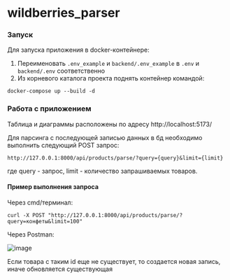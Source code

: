 # wildberries_parser

### Запуск

Для запуска приложения в docker-контейнере:

1. Переименовать `.env_example` и `backend/.env_example` в `.env` и `backend/.env` соответственно
2. Из корневого каталога проекта поднять контейнер командой:
```console
docker-compose up --build -d
```

### Работа с приложением

Таблица и диаграммы расположены по адресу http://localhost:5173/

Для парсинга с последующей записью данных в бд необходимо выполнить следующий POST запрос: 

```console
http://127.0.0.1:8000/api/products/parse/?query={query}&limit={limit}
```

где query - запрос, limit - количество запрашиваемых товаров.

#### Пример выполнения запроса

Через cmd/терминал:

```console
curl -X POST "http://127.0.0.1:8000/api/products/parse/?query=конфеты&limit=100"
```

Через Postman:

![image](https://github.com/user-attachments/assets/8daff85f-c11f-4e22-ac39-eb0126cce966)

Если товара с таким id еще не существует, то создается новая запись, иначе обновляется существующая

